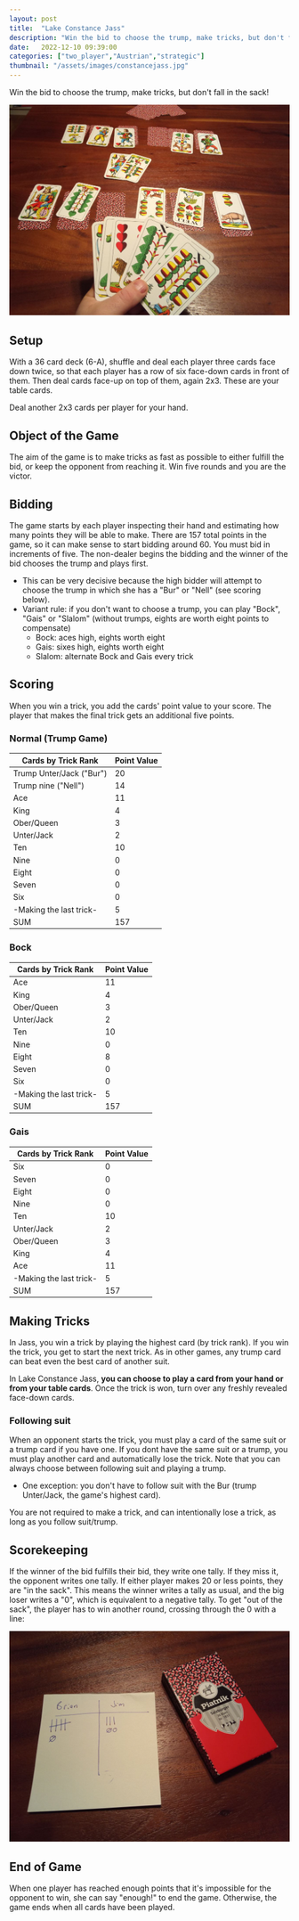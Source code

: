 ```yaml
---
layout: post
title:  "Lake Constance Jass"
description: "Win the bid to choose the trump, make tricks, but don't fall in the sack!"
date:   2022-12-10 09:39:00
categories: ["two_player","Austrian","strategic"]
thumbnail: "/assets/images/constancejass.jpg"
---
```

Win the bid to choose the trump, make tricks, but don't fall in the sack!

![](../../assets/images/constancejass.jpg)

## Setup
With a 36 card deck (6-A), shuffle and deal each player three cards face down twice, so that each player has a row of six face-down cards in front of them. Then deal cards face-up on top of them, again 2x3. These are your table cards.

Deal another 2x3 cards per player for your hand. 

## Object of the Game
The aim of the game is to make tricks as fast as possible to either fulfill the bid, or keep the opponent from reaching it. Win five rounds and you are the victor.

## Bidding
The game starts by each player inspecting their hand and estimating how many points they will be able to make. There are 157 total points in the game, so it can make sense to start bidding around 60. You must bid in increments of five. The non-dealer begins the bidding and the winner of the bid chooses the trump and plays first. 
- This can be very decisive because the high bidder will attempt to choose the trump in which she has a "Bur" or "Nell" (see scoring below).
- Variant rule: if you don't want to choose a trump, you can play "Bock", "Gais" or "Slalom" (without trumps, eights are worth eight points to compensate)
  - Bock: aces high, eights worth eight
  - Gais: sixes high, eights worth eight
  - Slalom: alternate Bock and Gais every trick

## Scoring
When you win a trick, you add the cards' point value to your score. The player that makes the final trick gets an additional five points.

### Normal (Trump Game)
| Cards by Trick Rank      | Point Value |
| ------------------------ | ----------- |
| Trump Unter/Jack ("Bur") | 20          |
| Trump nine ("Nell")      | 14          |
| Ace                      | 11          |
| King                     | 4           |
| Ober/Queen               | 3           |
| Unter/Jack               | 2           |
| Ten                      | 10          |
| Nine                     | 0           |
| Eight                    | 0           |
| Seven                    | 0           |
| Six                      | 0           |
| -Making the last trick-  | 5           |
| SUM                      | 157         |

### Bock
| Cards by Trick Rank      | Point Value |
| ------------------------ | ----------- |
| Ace                      | 11          |
| King                     | 4           |
| Ober/Queen               | 3           |
| Unter/Jack               | 2           |
| Ten                      | 10          |
| Nine                     | 0           |
| Eight                    | 8           |
| Seven                    | 0           |
| Six                      | 0           |
| -Making the last trick-  | 5           |
| SUM                      | 157         |

### Gais
| Cards by Trick Rank      | Point Value |
| ------------------------ | ----------- |
| Six                      | 0           |
| Seven                    | 0           |
| Eight                    | 0           |
| Nine                     | 0           |
| Ten                      | 10          |
| Unter/Jack               | 2           |
| Ober/Queen               | 3           |
| King                     | 4           |
| Ace                      | 11          |
| -Making the last trick-  | 5           |
| SUM                      | 157         |

## Making Tricks
In Jass, you win a trick by playing the highest card (by trick rank). If you win the trick, you get to start the next trick. As in other games, any trump card can beat even the best card of another suit.

In Lake Constance Jass, __you can choose to play a card from your hand or from your table cards__. Once the trick is won, turn over any freshly revealed face-down cards.

### Following suit
When an opponent starts the trick, you must play a card of the same suit or a trump card if you have one. If you dont have the same suit or a trump, you must play another card and automatically lose the trick. Note that you can always choose between following suit and playing a trump.
- One exception: you don't have to follow suit with the Bur (trump Unter/Jack, the game's highest card).

You are not required to make a trick, and can intentionally lose a trick, as long as you follow suit/trump.  

## Scorekeeping
If the winner of the bid fulfills their bid, they write one tally. If they miss it, the opponent writes one tally. If either player makes 20 or less points, they are "in the sack". This means the winner writes a tally as usual, and the big loser writes a "0", which is equivalent to a negative tally. To get "out of the sack", the player has to win another round, crossing through the 0 with a line:

![](../../assets/images/sack_strich.jpg)

## End of Game
When one player has reached enough points that it's impossible for the opponent to win, she can say "enough!" to end the game. Otherwise, the game ends when all cards have been played.